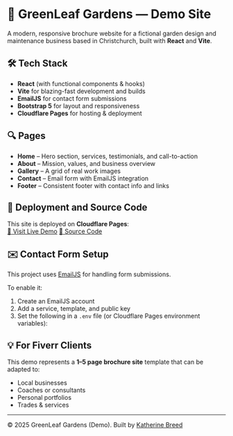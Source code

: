 # 🌿 GreenLeaf Gardens — Demo Site

A modern, responsive brochure website for a fictional garden design and maintenance business based in Christchurch, built with **React** and **Vite**.

## 🛠 Tech Stack

- **React** (with functional components & hooks)
- **Vite** for blazing-fast development and builds
- **EmailJS** for contact form submissions
- **Bootstrap 5** for layout and responsiveness
- **Cloudflare Pages** for hosting & deployment

## 🔍 Pages

- **Home** – Hero section, services, testimonials, and call-to-action
- **About** – Mission, values, and business overview
- **Gallery** – A grid of real work images
- **Contact** – Email form with EmailJS integration
- **Footer** – Consistent footer with contact info and links

## 🚀 Deployment and Source Code

This site is deployed on **Cloudflare Pages**:  
[🔗 Visit Live Demo](https://greenleaf-demo-2ex.pages.dev/)
[🔗 Source Code](https://www.github.com/KatBreed/greenleaf-demo)

## ✉️ Contact Form Setup

This project uses [EmailJS](https://www.emailjs.com/) for handling form submissions.

To enable it:

1. Create an EmailJS account
2. Add a service, template, and public key
3. Set the following in a `.env` file (or Cloudflare Pages environment variables):


## 💡 For Fiverr Clients

This demo represents a **1–5 page brochure site** template that can be adapted to:
- Local businesses
- Coaches or consultants
- Personal portfolios
- Trades & services

---

© 2025 GreenLeaf Gardens (Demo). Built by [Katherine Breed](https://www.katherinebreed.co.nz/)
